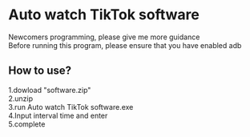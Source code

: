 # Auto watch TikTok software
Newcomers programming, please give me more guidance<br>
Before running this program, please ensure that you have enabled adb
## How to use?
  1.dowload "software.zip"<br>
  2.unzip<br>
  3.run Auto watch TikTok software.exe<br>
  4.Input interval time and enter<br>
  5.complete
